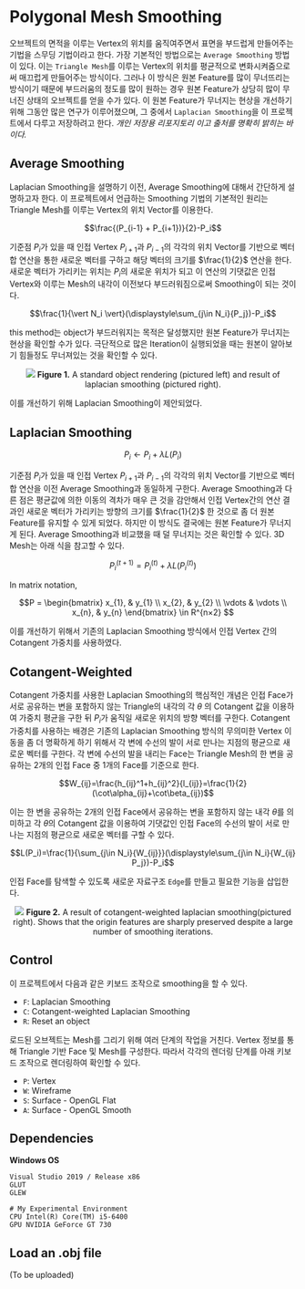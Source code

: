 # Polygonal Mesh Smoothing
오브젝트의 면적을 이루는 Vertex의 위치를 움직여주면서 표면을 부드럽게 만들어주는 기법을 스무딩 기법이라고 한다. 가장 기본적인 방법으로는 `Average Smoothing` 방법이 있다. 이는 `Triangle Mesh`를 이루는 Vertex의 위치를 평균적으로 변화시켜줌으로써 매끄럽게 만들어주는 방식이다. 그러나 이 방식은 원본 Feature를 많이 무너뜨리는 방식이기 때문에 부드러움의 정도를 많이 원하는 경우 원본 Feature가 상당히 많이 무너진 상태의 오브젝트를 얻을 수가 있다. 이 원본 Feature가 무너지는 현상을 개선하기 위해 그동안 많은 연구가 이루어졌으며, 그 중에서 `Laplacian Smoothing`을 이 프로젝트에서 다루고 저장하려고 한다. <i>개인 저장용 리포지토리 이고 출처를 명확히 밝히는 바이다.</i>

## Average Smoothing
Laplacian Smoothing을 설명하기 이전, Average Smoothing에 대해서 간단하게 설명하고자 한다. 이 프로젝트에서 언급하는 Smoothing 기법의 기본적인 원리는 Triangle Mesh를 이루는 Vertex의 위치 Vector를 이용한다. 

$$\frac{(P_{i-1} + P_{i+1})}{2}-P_i$$

기준점 $P_i$가 있을 때 인접 Vertex $P_{i+1}$과 $P_{i-1}$의 각각의 위치 Vector를 기반으로 벡터 합 연산을 통한 새로운 벡터를 구하고 해당 벡터의 크기를 $\frac{1}{2}$ 연산을 한다. 새로운 벡터가 가리키는 위치는 $P_i$의 새로운 위치가 되고 이 연산의 기댓값은 인접 Vertex와 이루는 Mesh의 내각이 이전보다 부드러워짐으로써 Smoothing이 되는 것이다.

$$\frac{1}{\vert N_i \vert}(\displaystyle\sum_{j\in N_i}{P_j})-P_i$$

this method는 object가 부드러워지는 목적은 달성했지만 원본 Feature가 무너지는 현상을 확인할 수가 있다. 극단적으로 많은 Iteration이 실행되었을 때는 원본이 알아보기 힘들정도 무너져있는 것을 확인할 수 있다.

<p align="center">
  <img src="https://github.com/user-attachments/assets/2f583a1b-3084-45be-afc1-d0d5d889e95e">
  <b>Figure 1.</b> A standard object rendering (pictured left) and result of laplacian smoothing (pictured right).
</p>

이를 개선하기 위해 Laplacian Smoothing이 제안되었다.

## Laplacian Smoothing
$$P_i \leftarrow P_i + \lambda L(P_i)$$

기준점 $P_i$가 있을 때 인접 Vertex $P_{i+1}$과 $P_{i-1}$의 각각의 위치 Vector를 기반으로 벡터 합 연산을 이전 Average Smoothing과 동일하게 구한다. Average Smoothing과 다른 점은 평균값에 의한 이동의 격차가 매우 큰 것을 감안해서 인접 Vertex간의 연산 결과인 새로운 벡터가 가리키는 방향의 크기를 $\frac{1}{2}$ 한 것으로 좀 더 원본 Feature를 유지할 수 있게 되었다. 하지만 이 방식도 결국에는 원본 Feature가 무너지게 된다. Average Smoothing과 비교했을 때 덜 무너지는 것은 확인할 수 있다. 3D Mesh는 아래 식을 참고할 수 있다. 

$$P_i^{(t+1)}=P_i^{(t)}+\lambda L(P_i^{(t)})$$

In matrix notation,

$$P = 
 \begin{bmatrix}
  x_{1}, & y_{1}  \\
  x_{2}, & y_{2}  \\
  \vdots & \vdots \\
  x_{n}, & y_{n}
 \end{bmatrix} \in R^{n×2}
 $$

이를 개선하기 위해서 기존의 Laplacian Smoothing 방식에서 인접 Vertex 간의 Cotangent 가중치를 사용하였다. 

## Cotangent-Weighted
Cotangent 가중치를 사용한 Laplacian Smoothing의 핵심적인 개념은 인접 Face가 서로 공유하는 변을 포함하지 않는 Triangle의 내각의 각 $\theta$ 의 Cotangent 값을 이용하여 가중치 평균을 구한 뒤 $P_i$가 움직일 새로운 위치의 방향 벡터를 구한다.
Cotangent 가중치를 사용하는 배경은 기존의 Laplacian Smoothing 방식의 무의미한 Vertex 이동을 좀 더 명확하게 하기 위해서 각 변에 수선의 발이 서로 만나는 지점의 평균으로 새로운 벡터를 구한다. 각 변에 수선의 발을 내리는 Face는 Triangle Mesh의 한 변을 공유하는 2개의 인접 Face 중 1개의 Face를 기준으로 한다.

$$W_{ij}=\frac{h_{ij}^1+h_{ij}^2}{l_{ij}}=\frac{1}{2}(\cot\alpha_{ij}+\cot\beta_{ij})$$

이는 한 변을 공유하는 2개의 인접 Face에서 공유하는 변을 포함하지 않는 내각 $\theta$를 의미하고 각 $\theta$의 Cotangent 값을 이용하여 기댓값인 인접 Face의 수선의 발이 서로 만나는 지점의 평균으로 새로운 벡터를 구할 수 있다.

$$L(P_i)=\frac{1}{\sum_{j\in N_i}{W_{ij}}}(\displaystyle\sum_{j\in N_i}{W_{ij} P_j})-P_i$$

인접 Face를 탐색할 수 있도록 새로운 자료구조 `Edge`를 만들고 필요한 기능을 삽입한다.

<p align="center">
  <img src="https://github.com/user-attachments/assets/5e73eba3-4931-46ee-9fa9-97b06caff32a">
  <b>Figure 2.</b> A result of cotangent-weighted laplacian smoothing(pictured right). Shows that the origin features are sharply preserved despite a large number of smoothing iterations.
</p>

## Control
이 프로젝트에서 다음과 같은 키보드 조작으로 smoothing을 할 수 있다.
- `F`: Laplacian Smoothing
- `C`: Cotangent-weighted Laplacian Smoothing
- `R`: Reset an object

로드된 오브젝트는 Mesh를 그리기 위해 여러 단계의 작업을 거친다. Vertex 정보를 통해 Triangle 기반 Face 및 Mesh를 구성한다. 따라서 각각의 렌더링 단계를 아래 키보드 조작으로 렌더링하여 확인할 수 있다.
- `P`: Vertex
- `W`: Wireframe
- `S`: Surface - OpenGL Flat
- `A`: Surface - OpenGL Smooth

## Dependencies
**Windows OS**
```
Visual Studio 2019 / Release x86
GLUT
GLEW
```
```
# My Experimental Environment
CPU Intel(R) Core(TM) i5-6400
GPU NVIDIA GeForce GT 730
```

## Load an .obj file
(To be uploaded)
